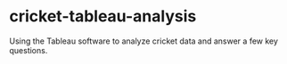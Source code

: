 # cricket-tableau-analysis
Using the Tableau software to analyze cricket data and answer a few key questions. 
